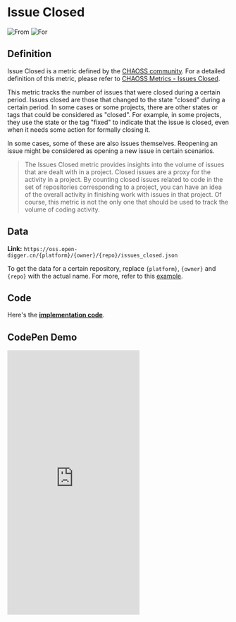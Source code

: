 # Issue Closed

![From](https://img.shields.io/badge/From-CHAOSS-blue) ![For](https://img.shields.io/badge/For-Repo-blue)

## Definition

Issue Closed is a metric defined by the [CHAOSS community](https://chaoss.community). For a detailed definition of this metric, please refer to [CHAOSS Metrics - Issues Closed](https://chaoss.community/kb/metric-issues-closed).

This metric tracks the number of issues that were closed during a certain period. Issues closed are those that changed to the state "closed" during a certain period. In some cases or some projects, there are other states or tags that could be considered as "closed". For example, in some projects, they use the state or the tag "fixed" to indicate that the issue is closed, even when it needs some action for formally closing it.

In some cases, some of these are also issues themselves. Reopening an issue might be considered as opening a new issue in certain scenarios.

> The Issues Closed metric provides insights into the volume of issues that are dealt with in a project. Closed issues are a proxy for the activity in a project. By counting closed issues related to code in the set of repositories corresponding to a project, you can have an idea of the overall activity in finishing work with issues in that project. Of course, this metric is not the only one that should be used to track the volume of coding activity.


## Data

**Link:** `https://oss.open-digger.cn/{platform}/{owner}/{repo}/issues_closed.json`

To get the data for a certain repository, replace `{platform}`, `{owner}` and `{repo}` with the actual name. For more, refer to this [example](https://oss.open-digger.cn/github/X-lab2017/open-digger/issues_closed.json).


## Code

Here's the [**implementation code**](https://github.com/X-lab2017/open-digger/blob/master/src/metrics/chaoss.ts#L193).


## CodePen Demo

<iframe height="600" scrolling="no" title="OpenDigger - [CHAOSS] Issues Status" src="https://codepen.io/frank-zsy/embed/mdjaZMw?default-tab=js%2Cresult&editable=true" frameborder="no" loading="lazy" allowtransparency="true" allowfullscreen="true">
  See the Pen <a href="https://codepen.io/frank-zsy/pen/mdjaZMw">
  OpenDigger - [CHAOSS] Issues Status</a> by Frank Zhao (<a href="https://codepen.io/frank-zsy">@frank-zsy</a>)
  on <a href="https://codepen.io">CodePen</a>.
</iframe>
